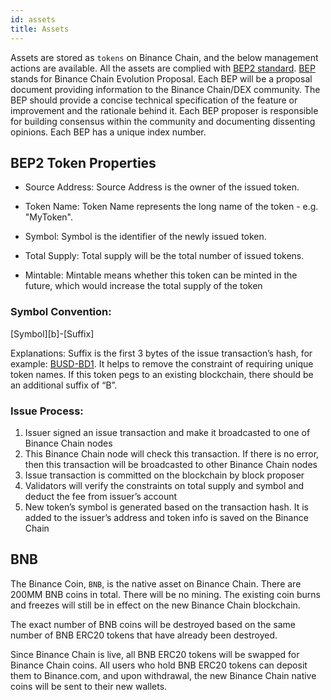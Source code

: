 ```yaml
---
id: assets
title: Assets
---
```


Assets are stored as `tokens` on Binance Chain, and the below management actions are available. All the assets are complied with [BEP2 standard](https://github.com/binance-chain/BEPs/blob/master/BEP2.md). [BEP](https://github.com/binance-chain/BEPs/blob/master/BEP1.md) stands for Binance Chain Evolution Proposal. Each BEP will be a proposal document providing information to the Binance Chain/DEX community. The BEP should provide a concise technical specification of the feature or improvement and the rationale behind it. Each BEP proposer is responsible for building consensus within the community and documenting dissenting opinions. Each BEP has a unique index number.

## BEP2 Token Properties

- Source Address: Source Address is the owner of the issued token.

- Token Name: Token Name represents the long name of the token - e.g. "MyToken".

- Symbol: Symbol is the identifier of the newly issued token.

- Total Supply: Total supply will be the total number of issued tokens.

- Mintable: Mintable means whether this token can be minted in the future, which would increase the total supply of the token

### Symbol Convention:

[Symbol][b]-[Suffix]

Explanations: Suffix is the first 3 bytes of the issue transaction’s hash, for example: [BUSD-BD1](https://explorer.binance.org/asset/BUSD-BD1). It helps to remove the constraint of requiring unique token names. If this token pegs to an existing blockchain, there should be an additional suffix of “B”.

### Issue Process:

1. Issuer signed an issue transaction and make it broadcasted to one of Binance Chain nodes
2. This Binance Chain node will check this transaction. If there is no error, then this transaction will be broadcasted to other Binance Chain nodes
3. Issue transaction is committed on the blockchain by block proposer
4. Validators will verify the constraints on total supply and symbol and deduct the fee from issuer’s account
5. New token’s symbol is generated based on the transaction hash. It is added to the issuer’s address and token info is saved on the Binance Chain

## BNB

The Binance Coin, `BNB`, is the native asset on Binance Chain. There are 200MM BNB coins in total. There will be no mining. The existing coin burns and freezes will still be in effect on the new Binance Chain blockchain.

The exact number of BNB coins will be destroyed based on the same number of BNB ERC20 tokens that have already been destroyed.

Since Binance Chain is live, all BNB ERC20 tokens will be swapped for Binance Chain coins. All users who hold BNB ERC20 tokens can deposit them to Binance.com, and upon withdrawal, the new Binance Chain native coins will be sent to their new wallets.
